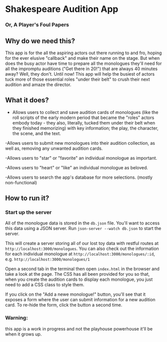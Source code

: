 # Shakespeare Audition App
### Or, A Player's Foul Papers 

## Why do we need this?

This app is for the all the aspiring actors out there running to and fro, hoping for the ever elusive "callback" and make their name on the stage. But when does the busy actor have time to prepare all the monologues they'll need for all the impromptu auditions ("Get there in 20!") that are always 40 minutes away? Well, they don't. Until now! This app will help the busiest of actors tuck more of those essential roles "under their belt" to crush their next audition and amaze the director.

## What it does?

- Allows users to collect and save audition cards of monologues (like the roll scripts of the early modern period that became the "roles" actors embody today - they also, literally, tucked them under their belt when they finished memorizing) with key information; the play, the character, the scene, and the text.

-Allows users to submit new monologues into their audition collection, as well as, removing any unwanted audition cards.

-Allows users to "star" or "favorite" an individual monologue as important.

-Allows users to "heart" or "like" an individual monologue as beloved.

-Allows users to search the app's database for more selections. (mostly non-functional)


## How to run it?

### Start up the server

All of the monologue data is stored in the `db.json` file. You'll want to access this data using a JSON server. Run `json-server --watch db.json` to start the server.

[live-server]:
  https://marketplace.visualstudio.com/items?itemName=ritwickdey.LiveServer
[live-server settings]:
  https://gist.github.com/ihollander/cc5f36c6447d15dea6a16f68d82aacf7

This will create a server storing all of our lost toy data with restful routes at `http://localhost:3000/monologues`. You can also check out the information for each individual monologue at `http://localhost:3000/monologues/:id`, e.g. `http://localhost:3000/monologues/1`

Open a second tab in the terminal then open `index.html` in the browser and take a look at the page. The CSS has all been provided for you so that, when you create the audition cards to display each monologue, you just need to add a CSS class to style them.

If you click on the "Add a newe monologue!" button, you'll see that it exposes a form where the user can submit information for a new audition card. To re-hide the form, click the button a second time.

### Warning:
this app is a work in progress and not the playhouse powerhouse it'll be when it grows up.